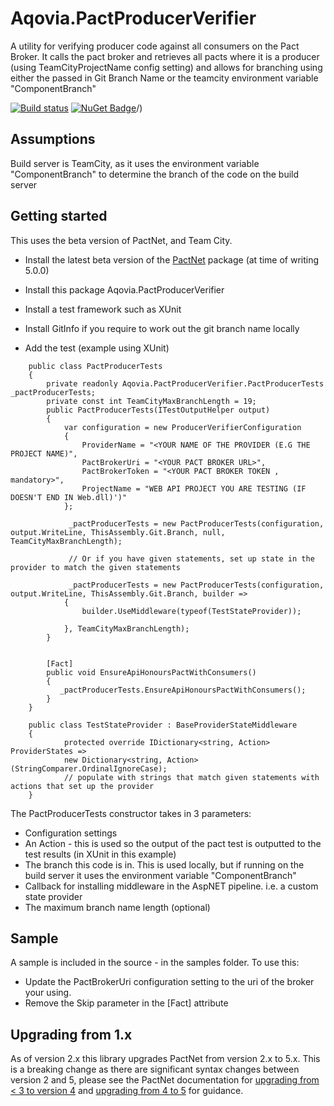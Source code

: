 # Aqovia.PactProducerVerifier

A utility for verifying producer code against all consumers on the Pact Broker.
It calls the pact broker and retrieves all pacts where it is a producer (using TeamCityProjectName config setting)
and allows for branching using either the passed in Git Branch Name or the teamcity environment variable "ComponentBranch"

[![Build status](https://ci.appveyor.com/api/projects/status/jltbacetwhyu9t2x/branch/master?svg=true)](https://ci.appveyor.com/project/aqovia/aqovia-pactproducerverifier/branch/master)
[![NuGet Badge](https://buildstats.info/nuget/aqovia.pactproducerverifier)](https://www.nuget.org/packages/aqovia.pactproducerverifier)/)

## Assumptions

Build server is TeamCity, as it uses the environment variable "ComponentBranch" to determine the branch of the code on the build server

## Getting started

This uses the beta version of PactNet, and Team City.

* Install the latest beta version of the [PactNet](https://github.com/pact-foundation/pact-net) package (at time of writing 5.0.0)
* Install this package Aqovia.PactProducerVerifier
* Install a test framework such as XUnit
* Install GitInfo if you require to work out the git branch name locally

* Add the test (example using XUnit)
```
    public class PactProducerTests
    {
        private readonly Aqovia.PactProducerVerifier.PactProducerTests _pactProducerTests;
        private const int TeamCityMaxBranchLength = 19;
        public PactProducerTests(ITestOutputHelper output)
        {
			var configuration = new ProducerVerifierConfiguration
            {
                ProviderName = "<YOUR NAME OF THE PROVIDER (E.G THE PROJECT NAME)",
                PactBrokerUri = "<YOUR PACT BROKER URL>",
				PactBrokerToken = "<YOUR PACT BROKER TOKEN , mandatory>",
                ProjectName = "WEB API PROJECT YOU ARE TESTING (IF DOESN'T END IN Web.dll)')"
            };

			 _pactProducerTests = new PactProducerTests(configuration, output.WriteLine, ThisAssembly.Git.Branch, null, TeamCityMaxBranchLength);

			 // Or if you have given statements, set up state in the provider to match the given statements

			 _pactProducerTests = new PactProducerTests(configuration, output.WriteLine, ThisAssembly.Git.Branch, builder =>
            {
                builder.UseMiddleware(typeof(TestStateProvider));

            }, TeamCityMaxBranchLength);
        }


        [Fact]
        public void EnsureApiHonoursPactWithConsumers()
        {
           _pactProducerTests.EnsureApiHonoursPactWithConsumers();
        }
    }

	public class TestStateProvider : BaseProviderStateMiddleware
	{
	        protected override IDictionary<string, Action> ProviderStates =>
            new Dictionary<string, Action>(StringComparer.OrdinalIgnoreCase);
			// populate with strings that match given statements with actions that set up the provider
	}
```
The PactProducerTests constructor takes in 3 parameters:
* Configuration settings
* An Action<string> - this is used so the output of the pact test is outputted to the test results (in XUnit in this example)
* The branch this code is in. This is used locally, but if running on the build server it uses the environment variable "ComponentBranch"
* Callback for installing middleware in the AspNET pipeline. i.e. a custom state provider
* The maximum branch name length (optional)

## Sample
A sample is included in the source - in the samples folder. To use this:
* Update the PactBrokerUri configuration setting to the uri of the broker your using.
* Remove the Skip parameter in the [Fact] attribute



## Upgrading from 1.x

As of version 2.x this library upgrades PactNet from version 2.x to 5.x. This is a breaking change as there are significant syntax changes between version 2 and 5, please see the PactNet documentation for [upgrading from < 3 to version 4](https://github.com/pact-foundation/pact-net/blob/master/docs/upgrading-to-4.md) and [upgrading from 4 to 5](https://github.com/pact-foundation/pact-net/blob/master/docs/upgrading-to-5.md) for guidance.